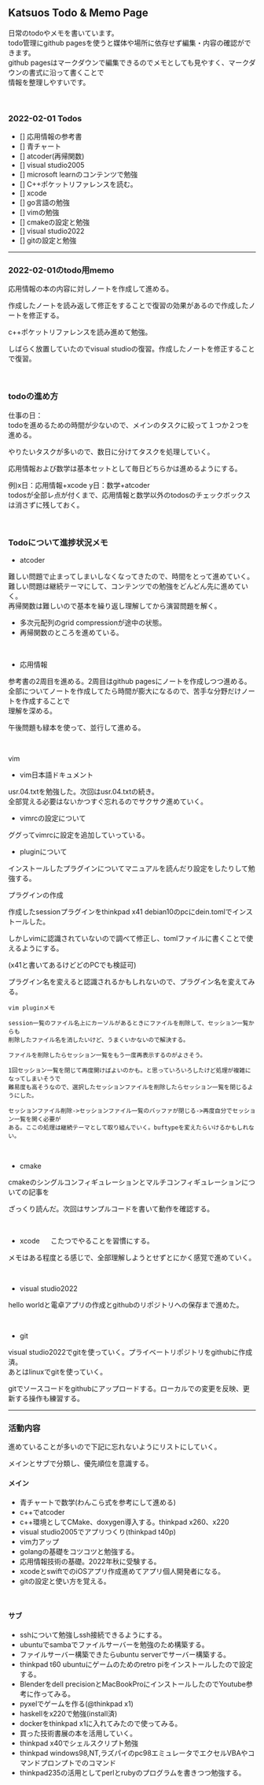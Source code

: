 ## Katsuos Todo & Memo Page

日常のtodoやメモを書いています。  
todo管理にgithub pagesを使うと媒体や場所に依存せず編集・内容の確認ができます。  
github pagesはマークダウンで編集できるのでメモとしても見やすく、マークダウンの書式に沿って書くことで  
情報を整理しやすいです。  

<br />

### 2022-02-01 Todos

- [] 応用情報の参考書
- [] 青チャート
- [] atcoder(再帰関数)
- [] visual studio2005
- [] microsoft learnのコンテンツで勉強
- [] C++ポケットリファレンスを読む。
- [] xcode
- [] go言語の勉強
- [] vimの勉強
- [] cmakeの設定と勉強
- [] visual studio2022
- [] gitの設定と勉強


***

### 2022-02-01のtodo用memo

応用情報の本の内容に対しノートを作成して進める。

作成したノートを読み返して修正をすることで復習の効果があるので作成したノートを修正する。

c++ポケットリファレンスを読み進めて勉強。

しばらく放置していたのでvisual studioの復習。作成したノートを修正することで復習。

<br />

### todoの進め方

仕事の日：  
todoを進めるための時間が少ないので、メインのタスクに絞って１つか２つを進める。  

やりたいタスクが多いので、数日に分けてタスクを処理していく。  

応用情報および数学は基本セットとして毎日どちらかは進めるようにする。  

例)x日：応用情報+xcode y日：数学+atcoder  
todosが全部レ点が付くまで、応用情報と数学以外のtodosのチェックボックスは消さずに残しておく。  

<br />

### Todoについて進捗状況メモ

- atcoder

難しい問題で止まってしまいしなくなってきたので、時間をとって進めていく。  
難しい問題は継続テーマにして、コンテンツでの勉強をどんどん先に進めていく。  
再帰関数は難しいので基本を繰り返し理解してから演習問題を解く。

- 多次元配列のgrid compressionが途中の状態。
- 再帰関数のところを進めている。

<br />

- 応用情報

参考書の2周目を進める。2周目はgithub pagesにノートを作成しつつ進める。  
全部についてノートを作成してたら時間が膨大になるので、苦手な分野だけノートを作成することで  
理解を深める。

午後問題も緑本を使って、並行して進める。

<br />

vim

- vim日本語ドキュメント
  
usr.04.txtを勉強した。次回はusr.04.txtの続き。  
全部覚える必要はないかつすぐ忘れるのでサクサク進めていく。

- vimrcの設定について
  
ググってvimrcに設定を追加していっている。
    
    
- pluginについて

インストールしたプラグインについてマニュアルを読んだり設定をしたりして勉強する。

プラグインの作成  

作成したsessionプラグインをthinkpad x41 debian10のpcにdein.tomlでインストールした。

しかしvimに認識されていないので調べて修正し、tomlファイルに書くことで使えるようにする。

(x41と書いてあるけどどのPCでも検証可)

プラグイン名を変えると認識されるかもしれないので、プラグイン名を変えてみる。


```
vim pluginメモ

session一覧のファイル名上にカーソルがあるときにファイルを削除して、セッション一覧からも
削除したファイル名を消したいけど、うまくいかないので解決する。

ファイルを削除したらセッション一覧をもう一度再表示するのがよさそう。

1回セッション一覧を閉じて再度開けばよいのかも。と思っていろいろしたけど処理が複雑になってしまいそうで
難易度も高そうなので、選択したセッションファイルを削除したらセッション一覧を閉じるようにした。

セッションファイル削除->セッションファイル一覧のバッファが閉じる->再度自分でセッション一覧を開く必要が
ある。ここの処理は継続テーマとして取り組んでいく。buftypeを変えたらいけるかもしれない。
```

<br />

- cmake

cmakeのシングルコンフィギュレーションとマルチコンフィギュレーションについての記事を

ざっくり読んだ。次回はサンプルコードを書いて動作を確認する。

<br />

- xcode
　
こたつでやることを習慣にする。

メモはある程度とる感じで、全部理解しようとせずとにかく感覚で進めていく。

<br />

- visual studio2022

hello worldと電卓アプリの作成とgithubのリポジトリへの保存まで進めた。

<br />

- git

visual studio2022でgitを使っていく。プライベートリポジトリをgithubに作成済。  
あとはlinuxでgitを使っていく。

gitでソースコードをgithubにアップロードする。ローカルでの変更を反映、更新する操作も練習する。

***

### 活動内容

進めていることが多いので下記に忘れないようにリストにしていく。

メインとサブで分類し、優先順位を意識する。

#### メイン

- 青チャートで数学(わんこら式を参考にして進める)
- c++でatcoder
- c++環境としてCMake、doxygen導入する。thinkpad x260、x220
- visual studio2005でアプリつくり(thinkpad t40p)
- vim力アップ
- golangの基礎をコツコツと勉強する。
- 応用情報技術の基礎。2022年秋に受験する。
- xcodeとswiftでのiOSアプリ作成進めてアプリ個人開発者になる。
- gitの設定と使い方を覚える。

<br />

#### サブ

- sshについて勉強しssh接続できるようにする。
- ubuntuでsambaでファイルサーバーを勉強のため構築する。
- ファイルサーバー構築できたらubuntu serverでサーバー構築する。
- thinkpad t60 ubuntuにゲームのためのretro piをインストールしたので設定する。
- Blenderをdell precisionとMacBookProにインストールしたのでYoutube参考に作ってみる。
- pyxelでゲームを作る(@thinkpad x1)
- haskellをx220で勉強(install済)
- dockerをthinkpad x1に入れてみたので使ってみる。
- 買った技術書展の本を活用していく。
- thinkpad x40でシェルスクリプト勉強
- thinkpad windows98,NT,ラズパイのpc98エミュレータでエクセルVBAやコマンドプロンプトでのコマンド
- thinkpad235の活用としてperlとrubyのプログラムを書きつつ勉強する。
